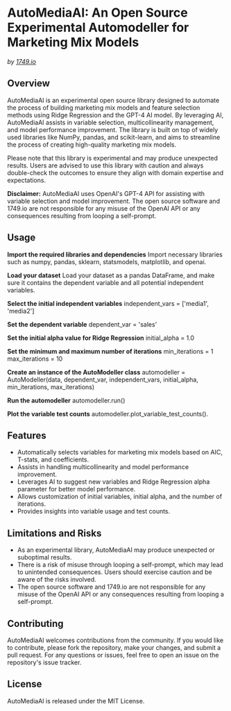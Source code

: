 # AutoMediaAI: An Open Source Experimental Automodeller for Marketing Mix Models

_by [1749.io](https://1749.io)_

## Overview

AutoMediaAI is an experimental open source library designed to automate the process of building marketing mix models and feature selection methods using Ridge Regression and the GPT-4 AI model. By leveraging AI, AutoMediaAI assists in variable selection, multicollinearity management, and model performance improvement. The library is built on top of widely used libraries like NumPy, pandas, and scikit-learn, and aims to streamline the process of creating high-quality marketing mix models.

Please note that this library is experimental and may produce unexpected results. Users are advised to use this library with caution and always double-check the outcomes to ensure they align with domain expertise and expectations.

**Disclaimer:** AutoMediaAI uses OpenAI's GPT-4 API for assisting with variable selection and model improvement. The open source software and 1749.io are not responsible for any misuse of the OpenAI API or any consequences resulting from looping a self-prompt.

## Usage

**Import the required libraries and dependencies**
Import necessary libraries such as numpy, pandas, sklearn, statsmodels, matplotlib, and openai.
   
**Load your dataset**
Load your dataset as a pandas DataFrame, and make sure it contains the dependent variable and all potential independent variables.

**Select the initial independent variables**
independent_vars = ['media1', 'media2']

**Set the dependent variable**
dependent_var = 'sales'

**Set the initial alpha value for Ridge Regression**
initial_alpha = 1.0

**Set the minimum and maximum number of iterations**
min_iterations = 1
max_iterations = 10

**Create an instance of the AutoModeller class**
automodeller = AutoModeller(data, dependent_var, independent_vars, initial_alpha, min_iterations, max_iterations)

**Run the automodeller**
automodeller.run()

**Plot the variable test counts**
automodeller.plot_variable_test_counts().



## Features
- Automatically selects variables for marketing mix models based on AIC, T-stats, and coefficients.
- Assists in handling multicollinearity and model performance improvement.
- Leverages AI to suggest new variables and Ridge Regression alpha parameter for better model performance.
- Allows customization of initial variables, initial alpha, and the number of iterations.
- Provides insights into variable usage and test counts.

## Limitations and Risks
- As an experimental library, AutoMediaAI may produce unexpected or suboptimal results.
- There is a risk of misuse through looping a self-prompt, which may lead to unintended consequences. Users should exercise caution and be aware of the risks involved.
- The open source software and 1749.io are not responsible for any misuse of the OpenAI API or any consequences resulting from looping a self-prompt.

## Contributing
AutoMediaAI welcomes contributions from the community. If you would like to contribute, please fork the repository, make your changes, and submit a pull request. For any questions or issues, feel free to open an issue on the repository's issue tracker.

## License
AutoMediaAI is released under the MIT License.


